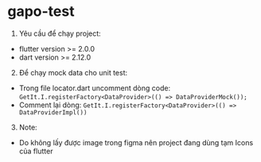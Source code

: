 # gapo-test

1. Yêu cầu để chạy project:

 - flutter version >= 2.0.0
 - dart version >= 2.12.0

2. Để chạy mock data cho unit test:
 - Trong file locator.dart uncomment dòng code:
  ```GetIt.I.registerFactory<DataProvider>(() => DataProviderMock());```
 - Comment lại dòng:
  ```GetIt.I.registerFactory<DataProvider>(() => DataProviderImpl())```
  
3. Note:
 - Do không lấy được image trong figma nên project đang dùng tạm Icons của flutter
